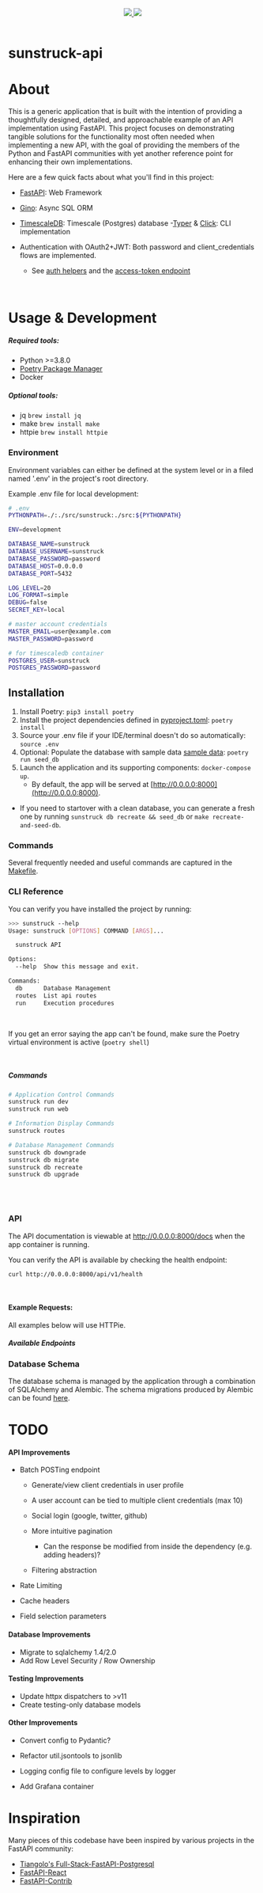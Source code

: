<div style="text-align:center;">
  <table >
    <tr>
      <a href="(https://circleci.com/gh/la-mar/sunstruck-api">
        <img src="https://github.com/la-mar/sunstruck-api/workflows/Main/badge.svg" />
      </a>
      <a href="https://codecov.io/gh/la-mar/sunstruck-api">
        <img src="https://codecov.io/gh/la-mar/sunstruck-api/branch/master/graph/badge.svg" />
      </a>
        <!-- <a href="https://hub.docker.com/r/brocklfriedrich/sunstruck-api">
        <img src="https://img.shields.io/docker/pulls/brocklfriedrich/sunstruck-api.svg" />
      </a> -->
    </tr>
  </table>
</div>

# sunstruck-api

# About

This is a generic application that is built with the intention of providing a thoughtfully
designed, detailed, and approachable example of an API implementation using FastAPI. This project
focuses on demonstrating tangible solutions for the functionality most often needed when
implementing a new API, with the goal of providing the members of the Python and FastAPI
communities with yet another reference point for enhancing their own implementations.

Here are a few quick facts about what you'll find in this project:

- [FastAPI](https://github.com/tiangolo/fastapi): Web Framework
- [Gino](https://github.com/python-gino/gino): Async SQL ORM
- [TimescaleDB](https://github.com/timescale/timescaledb): Timescale (Postgres) database -[Typer](https://github.com/tiangolo/typer) & [Click](https://github.com/pallets/click): CLI implementation

- Authentication with OAuth2+JWT: Both password and client_credentials flows are implemented.
  - See [auth helpers](./src/sunstruck/api/helpers/auth.py#L15-L95) and the [access-token endpoint](./src/sunstruck/api/v1/endpoints.auth.py#L28-L61#)

<br/>

# Usage & Development

##### Required tools:

- Python >=3.8.0
- [Poetry Package Manager](https://python-poetry.org/docs/#installation)
- Docker

##### Optional tools:

- jq `brew install jq`
- make `brew install make`
- httpie `brew install httpie`

### Environment

Environment variables can either be defined at the system level or in a filed named '.env' in the project's root directory.

Example .env file for local development:

```sh
# .env
PYTHONPATH=./:./src/sunstruck:./src:${PYTHONPATH}

ENV=development

DATABASE_NAME=sunstruck
DATABASE_USERNAME=sunstruck
DATABASE_PASSWORD=password
DATABASE_HOST=0.0.0.0
DATABASE_PORT=5432

LOG_LEVEL=20
LOG_FORMAT=simple
DEBUG=false
SECRET_KEY=local

# master account credentials
MASTER_EMAIL=user@example.com
MASTER_PASSWORD=password

# for timescaledb container
POSTGRES_USER=sunstruck
POSTGRES_PASSWORD=password

```

## Installation

1. Install Poetry: `pip3 install poetry`
2. Install the project dependencies defined in [pyproject.toml](pyproject.toml): `poetry install`
3. Source your .env file if your IDE/terminal doesn't do so automatically: `source .env`
4. Optional: Populate the database with sample data [sample data](docs/data): `poetry run seed_db`
5. Launch the application and its supporting components: `docker-compose up`.
   - By default, the app will be served at [http://0.0.0.0:8000](http://0.0.0.0:8000).

- If you need to startover with a clean database, you can generate a fresh one by
  running `sunstruck db recreate && seed_db` or `make recreate-and-seed-db`.

### Commands

Several frequently needed and useful commands are captured in the [Makefile](Makefile).

### CLI Reference

You can verify you have installed the project by running:

```sh
>>> sunstruck --help
Usage: sunstruck [OPTIONS] COMMAND [ARGS]...

  sunstruck API

Options:
  --help  Show this message and exit.

Commands:
  db      Database Management
  routes  List api routes
  run     Execution procedures
```

<br/>

If you get an error saying the app can't be found, make sure the Poetry virtual
environment is active (`poetry shell`)

<br/>

##### Commands

```sh
# Application Control Commands
sunstruck run dev
sunstruck run web
```

```sh
# Information Display Commands
sunstruck routes

```

```sh
# Database Management Commands
sunstruck db downgrade
sunstruck db migrate
sunstruck db recreate
sunstruck db upgrade
```

<br/>
<br/>

### API

The API documentation is viewable at http://0.0.0.0:8000/docs when the app
container is running.

You can verify the API is available by checking the health endpoint:

```sh
curl http://0.0.0.0:8000/api/v1/health
```

<br/>

#### Example Requests:

All examples below will use HTTPie.

##### Available Endpoints

### Database Schema

The database schema is managed by the application through a combination of SQLAlchemy
and Alembic. The schema migrations produced by Alembic can be found [here](src/sunstruck/db/migrations/versions).

# TODO

#### API Improvements

- Batch POSTing endpoint

  - Generate/view client credentials in user profile
  - A user account can be tied to multiple client credentials (max 10)

  - Social login (google, twitter, github)
  - More intuitive pagination
    - Can the response be modified from inside the dependency (e.g. adding headers)?
  - Filtering abstraction

- Rate Limiting

- Cache headers

- Field selection parameters

#### Database Improvements

- Migrate to sqlalchemy 1.4/2.0
- Add Row Level Security / Row Ownership

#### Testing Improvements

- Update httpx dispatchers to >v11
- Create testing-only database models

#### Other Improvements

- Convert config to Pydantic?

- Refactor util.jsontools to jsonlib
- Logging config file to configure levels by logger

- Add Grafana container

# Inspiration

Many pieces of this codebase have been inspired by various projects in the FastAPI community:

- [Tiangolo's Full-Stack-FastAPI-Postgresql](https://github.com/tiangolo/full-stack-fastapi-postgresql)
- [FastAPI-React](https://github.com/Buuntu/fastapi-react)
- [FastAPI-Contrib](https://github.com/identixone/fastapi_contrib)
